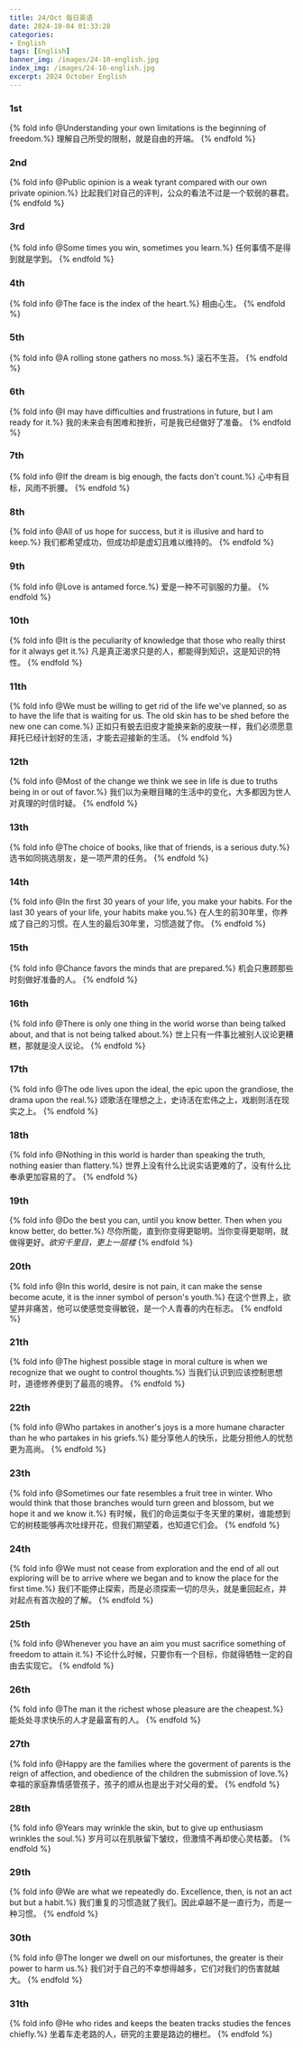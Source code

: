 ```yaml
---
title: 24/Oct 每日英语
date: 2024-10-04 01:33:28
categories:
- English
tags: [English]
banner_img: /images/24-10-english.jpg
index_img: /images/24-10-english.jpg
excerpt: 2024 October English
---
```


### 1st
{% fold info @Understanding your own limitations is the beginning of freedom.%}
理解自己所受的限制，就是自由的开端。
{% endfold %}

### 2nd
{% fold info @Public opinion is a weak tyrant compared with our own private opinion.%}
比起我们对自己的评判，公众的看法不过是一个软弱的暴君。
{% endfold %}

### 3rd
{% fold info @Some times you win, sometimes you learn.%}
任何事情不是得到就是学到。
{% endfold %}

### 4th
{% fold info @The face is the index of the heart.%}
相由心生。
{% endfold %}

### 5th
{% fold info @A rolling stone gathers no moss.%}
滚石不生苔。
{% endfold %}

### 6th
{% fold info @I may have difficulties and frustrations in future, but I am ready for it.%}
我的未来会有困难和挫折，可是我已经做好了准备。
{% endfold %}

### 7th
{% fold info @If the dream is big enough, the facts don't count.%}
心中有目标，风雨不折腰。
{% endfold %}

### 8th
{% fold info @All of us hope for success, but it is illusive and hard to keep.%}
我们都希望成功，但成功却是虚幻且难以维持的。
{% endfold %}

### 9th
{% fold info @Love is antamed force.%}
爱是一种不可驯服的力量。
{% endfold %}

### 10th
{% fold info @It is the peculiarity of knowledge that those who really thirst for it always get it.%}
凡是真正渴求只是的人，都能得到知识，这是知识的特性。
{% endfold %}

### 11th
{% fold info @We must be willing to get rid of the life we've planned, so as to have the life that is waiting for us. The old skin has to be shed before the new one can come.%}
正如只有蜕去旧皮才能换来新的皮肤一样，我们必须愿意拜托已经计划好的生活，才能去迎接新的生活。
{% endfold %}

### 12th
{% fold info @Most of the change we think we see in life is due to truths being in or out of favor.%}
我们以为亲眼目睹的生活中的变化，大多都因为世人对真理的时信时疑。
{% endfold %}

### 13th
{% fold info @The choice of books, like that of friends, is a serious duty.%}
选书如同挑选朋友，是一项严肃的任务。
{% endfold %}

### 14th
{% fold info @In the first 30 years of your life, you make your habits. For the last 30 years of your life, your habits make you.%}
在人生的前30年里，你养成了自己的习惯。在人生的最后30年里，习惯造就了你。
{% endfold %}

### 15th
{% fold info @Chance favors the minds that are prepared.%}
机会只惠顾那些时刻做好准备的人。
{% endfold %}

### 16th
{% fold info @There is only one thing in the world worse than being talked about, and that is not being talked about.%}
世上只有一件事比被别人议论更糟糕，那就是没人议论。
{% endfold %}

### 17th
{% fold info @The ode lives upon the ideal, the epic upon the grandiose, the drama upon the real.%}
颂歌活在理想之上，史诗活在宏伟之上，戏剧则活在现实之上。
{% endfold %}

### 18th
{% fold info @Nothing in this world is harder than speaking the truth, nothing easier than flattery.%}
世界上没有什么比说实话更难的了，没有什么比奉承更加容易的了。
{% endfold %}

### 19th
{% fold info @Do the best you can, until you know better. Then when you know better, do better.%}
尽你所能，直到你变得更聪明。当你变得更聪明，就做得更好。*欲穷千里目，更上一层楼*
{% endfold %}

### 20th
{% fold info @In this world, desire is not pain, it can make the sense become acute, it is the inner symbol of person's youth.%}
在这个世界上，欲望并非痛苦，他可以使感觉变得敏锐，是一个人青春的内在标志。
{% endfold %}

### 21th
{% fold info @The highest possible stage in moral culture is when we recognize that we ought to control thoughts.%}
当我们认识到应该控制思想时，道德修养便到了最高的境界。
{% endfold %}

### 22th
{% fold info @Who partakes in another's joys is a more humane character than he who partakes in his griefs.%}
能分享他人的快乐，比能分担他人的忧愁更为高尚。
{% endfold %}

### 23th
{% fold info @Sometimes our fate resembles a fruit tree in winter. Who would think that those branches would turn green and blossom, but we hope it and we know it.%}
有时候，我们的命运类似于冬天里的果树，谁能想到它的树枝能够再次吐绿开花，但我们期望着，也知道它们会。
{% endfold %}

### 24th
{% fold info @We must not cease from exploration and the end of all out exploring will be to arrive where we began and to know the place for the first time.%}
我们不能停止探索，而是必须探索一切的尽头，就是重回起点，并对起点有首次般的了解。
{% endfold %}

### 25th
{% fold info @Whenever you have an aim you must sacrifice something of freedom to attain it.%}
不论什么时候，只要你有一个目标，你就得牺牲一定的自由去实现它。
{% endfold %}

### 26th
{% fold info @The man it the richest whose pleasure are the cheapest.%}
能处处寻求快乐的人才是最富有的人。
{% endfold %}

### 27th
{% fold info @Happy are the families where the goverment of parents is the reign of affection, and obedience of the children the submission of love.%}
幸福的家庭靠情感管孩子，孩子的顺从也是出于对父母的爱。
{% endfold %}

### 28th
{% fold info @Years may wrinkle the skin, but to give up enthusiasm wrinkles the soul.%}
岁月可以在肌肤留下皱纹，但激情不再却使心灵枯萎。
{% endfold %}

### 29th
{% fold info @We are what we repeatedly do. Excellence, then, is not an act but but a habit.%}
我们重复的习惯造就了我们。因此卓越不是一直行为，而是一种习惯。
{% endfold %}

### 30th
{% fold info @The longer we dwell on our misfortunes, the greater is their power to harm us.%}
我们对于自己的不幸想得越多，它们对我们的伤害就越大。
{% endfold %}

### 31th
{% fold info @He who rides and keeps the beaten tracks studies the fences chiefly.%}
坐着车走老路的人，研究的主要是路边的栅栏。
{% endfold %}
